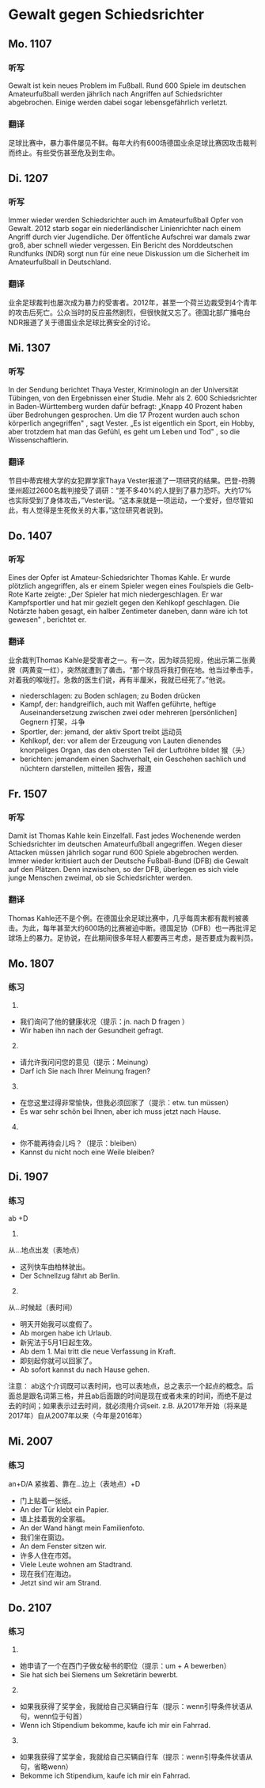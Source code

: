 Gewalt gegen Schiedsrichter
==========

## Mo. 1107

### 听写

Gewalt ist kein neues Problem im Fußball. Rund 600 Spiele im deutschen Amateurfußball werden jährlich nach Angriffen auf Schiedsrichter abgebrochen. Einige werden dabei sogar lebensgefährlich verletzt.

### 翻译

足球比赛中，暴力事件屡见不鲜。每年大约有600场德国业余足球比赛因攻击裁判而终止。有些受伤甚至危及到生命。

## Di. 1207

### 听写

Immer wieder werden Schiedsrichter auch im Amateurfußball Opfer von Gewalt. 2012 starb sogar ein niederländischer Linienrichter nach einem Angriff durch vier Jugendliche. Der öffentliche Aufschrei war damals zwar groß, aber schnell wieder vergessen. Ein Bericht des Norddeutschen Rundfunks (NDR) sorgt nun für eine neue Diskussion um die Sicherheit im Amateurfußball in Deutschland.

### 翻译

业余足球裁判也屡次成为暴力的受害者。2012年，甚至一个荷兰边裁受到4个青年的攻击后死亡。公众当时的反应虽然剧烈，但很快就又忘了。德国北部广播电台NDR报道了关于德国业余足球比赛安全的讨论。

## Mi. 1307

### 听写

In der Sendung berichtet Thaya Vester,  Kriminologin an der Universität Tübingen, von den Ergebnissen einer Studie. Mehr als 2. 600 Schiedsrichter in Baden-Württemberg wurden dafür befragt: „Knapp 40 Prozent haben über Bedrohungen gesprochen. Um die 17 Prozent wurden auch schon körperlich angegriffen" , sagt Vester. „Es ist eigentlich ein Sport, ein Hobby, aber trotzdem hat man das Gefühl, es geht um Leben und Tod" , so die Wissenschaftlerin.

### 翻译

节目中蒂宾根大学的女犯罪学家Thaya Vester报道了一项研究的结果。巴登-符腾堡州超过2600名裁判接受了调研：“差不多40%的人提到了暴力恐吓。大约17%也实际受到了身体攻击，”Vester说。“这本来就是一项运动，一个爱好，但尽管如此，有人觉得是生死攸关的大事，”这位研究者说到。

## Do. 1407

### 听写

Eines der Opfer ist Amateur-Schiedsrichter Thomas Kahle. Er wurde plötzlich angegriffen, als er einem Spieler wegen eines Foulspiels die Gelb-Rote Karte zeigte: „Der Spieler hat mich niedergeschlagen. Er war Kampfsportler und hat mir gezielt gegen den Kehlkopf geschlagen. Die Notärzte haben gesagt, ein halber Zentimeter daneben, dann wäre ich tot gewesen" , berichtet er.

### 翻译

业余裁判Thomas Kahle是受害者之一。有一次，因为球员犯规，他出示第二张黄牌（两黄变一红），突然就遭到了袭击。“那个球员将我打倒在地。他当过拳击手，对着我的喉咙打。急救的医生们说，再有半厘米，我就已经死了。”他说。

* niederschlagen: zu Boden schlagen; zu Boden drücken
* Kampf, der: handgreiflich, auch mit Waffen geführte, heftige Auseinandersetzung zwischen zwei oder mehreren [persönlichen] Gegnern 打架，斗争
* Sportler, der: jemand, der aktiv Sport treibt 运动员
* Kehlkopf, der: vor allem der Erzeugung von Lauten dienendes knorpeliges Organ, das den obersten Teil der Luftröhre bildet 猴（头）
* berichten: jemandem einen Sachverhalt, ein Geschehen sachlich und nüchtern darstellen, mitteilen 报告，报道

## Fr. 1507

### 听写

Damit ist Thomas Kahle kein Einzelfall. Fast jedes Wochenende werden Schiedsrichter im deutschen Amateurfußball angegriffen. Wegen dieser Attacken müssen jährlich sogar rund 600 Spiele abgebrochen werden. Immer wieder kritisiert auch der Deutsche Fußball-Bund (DFB) die Gewalt auf den Plätzen. Denn inzwischen, so der DFB,  überlegen es sich viele junge Menschen zweimal, ob sie Schiedsrichter werden.

### 翻译

Thomas Kahle还不是个例。在德国业余足球比赛中，几乎每周末都有裁判被袭击。为此，每年甚至大约600场的比赛被迫中断。德国足协（DFB）也一再批评足球场上的暴力。足协说，在此期间很多年轻人都要再三考虑，是否要成为裁判员。

## Mo. 1807

### 练习

1.
* 我们询问了他的健康状况（提示：jn. nach D fragen ）
* Wir haben ihn nach der Gesundheit gefragt.

2.
* 请允许我问问您的意见（提示：Meinung）
* Darf ich Sie nach Ihrer Meinung fragen?

3.
* 在您这里过得非常愉快，但我必须回家了（提示：etw. tun müssen）
* Es war sehr schön bei Ihnen, aber ich muss jetzt nach Hause.

4.
* 你不能再待会儿吗？（提示：bleiben）
* Kannst du nicht noch eine Weile bleiben?

## Di. 1907

### 练习

ab +D

1.
从…地点出发（表地点）
* 这列快车由柏林驶出。
* Der Schnellzug fährt ab Berlin.

2.
从…时候起（表时间）
* 明天开始我可以度假了。
* Ab morgen habe ich Urlaub.
* 新宪法于5月1日起生效。
* Ab dem 1. Mai tritt die neue Verfassung in Kraft.
* 即刻起你就可以回家了。
* Ab sofort kannst du nach Hause gehen.

注意： ab这个介词既可以表时间，也可以表地点，总之表示一个起点的概念。后面总是跟名词第三格，并且ab后面跟的时间是现在或者未来的时间，而绝不是过去的时间；如果表示过去时间，就必须用介词seit.
z.B. 从2017年开始（将来是2017年）自从2007年以来（今年是2016年）

## Mi. 2007

### 练习

an+D/A
紧挨着、靠在…边上（表地点）+D

* 门上贴着一张纸。
* An der Tür klebt ein Papier.
* 墙上挂着我的全家福。
* An der Wand hängt mein Familienfoto.
* 我们坐在窗边。
* An dem Fenster sitzen wir.
* 许多人住在市郊。
* Viele Leute wohnen am Stadtrand.
* 现在我们在海边。
* Jetzt sind wir am Strand.

## Do. 2107

### 练习

1.
* 她申请了一个在西门子做女秘书的职位（提示：um + A bewerben）
* Sie hat sich bei Siemens um Sekretärin bewerbt.

2.
* 如果我获得了奖学金，我就给自己买辆自行车（提示：wenn引导条件状语从句，wenn位于句首）
* Wenn ich Stipendium bekomme, kaufe ich mir ein Fahrrad.

3.
* 如果我获得了奖学金，我就给自己买辆自行车（提示：wenn引导条件状语从句，省略wenn）
* Bekomme ich Stipendium, kaufe ich mir ein Fahrrad.
